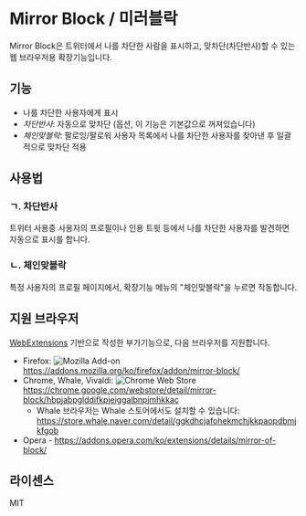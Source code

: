 # Mirror Block / 미러블락

Mirror Block은 트위터에서 나를 차단한 사람을 표시하고, 맞차단(차단반사)할 수 있는 웹 브라우저용 확장기능입니다.

## 기능

- 나를 차단한 사용자에게 표시
- _차단반사_: 자동으로 맞차단 (옵션, 이 기능은 기본값으로 꺼져있습니다)
- _체인맞블락_: 팔로잉/팔로워 사용자 목록에서 나를 차단한 사용자를 찾아낸 후 일괄적으로 맞차단 적용

## 사용법

### ㄱ. 차단반사

트위터 사용중 사용자의 프로필이나 인용 트윗 등에서 나를 차단한 사용자를 발견하면 자동으로 표시를 합니다.

### ㄴ. 체인맞블락

특정 사용자의 프로필 페이지에서, 확장기능 메뉴의 "체인맞블락"을 누르면 작동합니다.

## 지원 브라우저

[WebExtensions](https://developer.mozilla.org/ko/Add-ons/WebExtensions) 기반으로 작성한 부가기능으로, 다음 브라우저를 지원합니다.

- Firefox:
  ![Mozilla Add-on](https://img.shields.io/amo/users/mirror-of-block.svg?style=plastic)
  https://addons.mozilla.org/ko/firefox/addon/mirror-block/
- Chrome, Whale, Vivaldi:
  ![Chrome Web Store](https://img.shields.io/chrome-web-store/users/hbpjabpglddifkpjeiggalbnpjmhkkac.svg?style=plastic)
  https://chrome.google.com/webstore/detail/mirror-block/hbpjabpglddifkpjeiggalbnpjmhkkac
  - Whale 브라우저는 Whale 스토어에서도 설치할 수 있습니다: https://store.whale.naver.com/detail/ggkdhcjafohekmchjkkpaopdbmjkfgob
- Opera - https://addons.opera.com/ko/extensions/details/mirror-of-block/

## 라이센스

MIT
